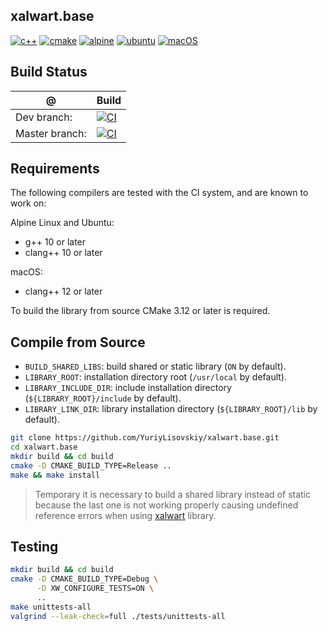 ## xalwart.base
[![c++](https://img.shields.io/badge/c%2B%2B-20-6c85cf)](https://isocpp.org/)
[![cmake](https://img.shields.io/badge/cmake-%3E=3.12-success)](https://cmake.org/)
[![alpine](https://img.shields.io/badge/Alpine_Linux-0D597F?style=flat&logo=alpine-linux&logoColor=white)](https://alpinelinux.org/)
[![ubuntu](https://img.shields.io/badge/Ubuntu-E95420?style=flat&logo=ubuntu&logoColor=white)](https://ubuntu.com/)
[![macOS](https://img.shields.io/badge/macOS-343D46?style=flat&logo=apple&logoColor=F0F0F0)](https://www.apple.com/macos)

## Build Status
| @ | Build |
|---|---|
| Dev branch: | [![CI](https://github.com/YuriyLisovskiy/xalwart.base/actions/workflows/ci.yml/badge.svg?branch=dev)](https://github.com/YuriyLisovskiy/xalwart.base/actions/workflows/ci.yml?query=branch%3Adev) |
| Master branch: | [![CI](https://github.com/YuriyLisovskiy/xalwart.base/actions/workflows/ci.yml/badge.svg?branch=master)](https://github.com/YuriyLisovskiy/xalwart.base/actions/workflows/ci.yml?query=branch%3Amaster) |

## Requirements
The following compilers are tested with the CI system, and are known to work on:

Alpine Linux and Ubuntu:
* g++ 10 or later
* clang++ 10 or later

macOS:
* clang++ 12 or later

To build the library from source CMake 3.12 or later is required.

## Compile from Source
* `BUILD_SHARED_LIBS`: build shared or static library (`ON` by default).
* `LIBRARY_ROOT`: installation directory root (`/usr/local` by default).
* `LIBRARY_INCLUDE_DIR`: include installation directory (`${LIBRARY_ROOT}/include` by default).
* `LIBRARY_LINK_DIR`: library installation directory (`${LIBRARY_ROOT}/lib` by default).
```bash
git clone https://github.com/YuriyLisovskiy/xalwart.base.git
cd xalwart.base
mkdir build && cd build
cmake -D CMAKE_BUILD_TYPE=Release ..
make && make install
```
> Temporary it is necessary to build a shared library instead of static because
> the last one is not working properly causing undefined reference errors when
> using [xalwart](https://github.com/YuriyLisovskiy/xalwart) library.

## Testing
```bash
mkdir build && cd build
cmake -D CMAKE_BUILD_TYPE=Debug \
      -D XW_CONFIGURE_TESTS=ON \
      ..
make unittests-all
valgrind --leak-check=full ./tests/unittests-all
```
